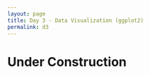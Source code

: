```yaml
---
layout: page
title: Day 3 - Data Visualization (ggplot2)
permalink: d3
---
```


# Under Construction 
